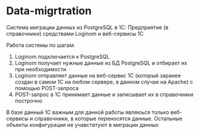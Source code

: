 # Data-migrtration
Система миграции данных из PostgreSQL в 1С: Предприятие (в справочники) средствами Loginom и веб-сервисы 1С


Работа системы по шагам:
1. Loginom подключается к PostgreSQL
2. Loginom получает нужные данные из БД PostgreSQL и отбирает их при необходимости
3. Loginom отправляет данные на веб-сервис 1С (который заранее создан в самом 1С на любом сервере, в данном случае на Apache) с помощью POST-запроса
4. POST-запрос в 1С принимает данные и записывает их в справочники построчно

В базе данный 1С важным для данной работы являюься только веб-сервисы и справочники, в которые переносятся данные. Остальные объекты конфигурации не учавствтуют в миграции данных
